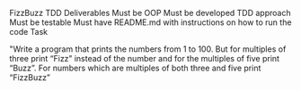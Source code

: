 FizzBuzz TDD
Deliverables
Must be OOP
Must be developed TDD approach
Must be testable
Must have README.md with instructions on how to run the code
Task

"Write a program that prints the numbers from 1 to 100. But for multiples of three print “Fizz” instead of the number and for the multiples of five print “Buzz”. For numbers which are multiples of both three and five print “FizzBuzz”
